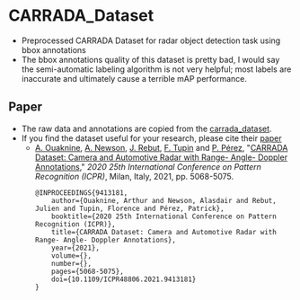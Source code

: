 # CARRADA_Dataset
- Preprocessed CARRADA Dataset for radar object detection task using bbox annotations
- The bbox annotations quality of this dataset is pretty bad, I would say the semi-automatic labeling algorithm is not very helpful; most labels are inaccurate and ultimately cause a terrible mAP performance.

## Paper
- The raw data and annotations are copied from the [carrada_dataset](https://github.com/valeoai/carrada_dataset). 
- If you find the dataset useful for your research, please cite their [paper](https://arxiv.org/abs/2005.01456)
  - [A. Ouaknine](https://arthurouaknine.github.io/), [A. Newson](https://sites.google.com/site/alasdairnewson/), [J. Rebut](https://scholar.google.com/citations?user=BJcQNcoAAAAJ&hl=fr), [F. Tupin](https://perso.telecom-paristech.fr/tupin/) and [P. Pérez](https://ptrckprz.github.io/), "[CARRADA Dataset: Camera and Automotive Radar with Range- Angle- Doppler Annotations](https://ieeexplore.ieee.org/document/9413181)," *2020 25th International Conference on Pattern Recognition (ICPR)*, Milan, Italy, 2021, pp. 5068-5075.
    ```
    @INPROCEEDINGS{9413181,
        author={Ouaknine, Arthur and Newson, Alasdair and Rebut, Julien and Tupin, Florence and Pérez, Patrick},
        booktitle={2020 25th International Conference on Pattern Recognition (ICPR)},
        title={CARRADA Dataset: Camera and Automotive Radar with Range- Angle- Doppler Annotations},
        year={2021},
        volume={},
        number={},
        pages={5068-5075},
        doi={10.1109/ICPR48806.2021.9413181}
    }
    ```

